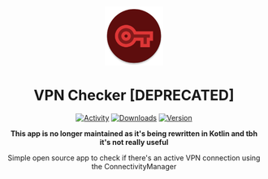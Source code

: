 <div align="center">

<img src="https://github.com/ReduxFlakes/vpn-checker/blob/main/app/src/main/res/mipmap-xxxhdpi/ic_launcher_round.png" height="116px" width="116px">

# VPN Checker [DEPRECATED]

[![Activity](https://img.shields.io/github/commit-activity/m/ReduxFlakes/vpn-checker)](https://github.com/ReduxFlakes/vpn-checker/commits/main)
[![Downloads](https://img.shields.io/github/downloads/ReduxFlakes/vpn-checker/total)](https://github.com/ReduxFlakes/vpn-checker/releases)
[![Version](https://img.shields.io/github/v/release/ReduxFlakes/vpn-checker?display_name=tag)](https://github.com/ReduxFlakes/vpn-checker/releases/latest)

**This app is no longer maintained as it's being rewritten in Kotlin and tbh it's not really useful**

Simple open source app to check if there's an active VPN connection using the ConnectivityManager

</div>
